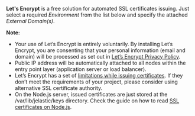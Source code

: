 **Let's Encrypt** is a free solution for automated SSL certificates issuing. 
Just select a required *Environment* from the list below and specify the attached *External Domain(s)*.  

**Note:** 
* Your use of Let’s Encrypt is entirely voluntarily. By installing Let’s Encrypt, you are consenting that your personal information (email and domain) will be processed as set out in [Let’s Encrypt Privacy Policy](https://letsencrypt.org/privacy/).
* Public IP address will be automatically attached to all nodes within the entry point layer (application server or load balancer).
* Let’s Encrypt has a set of [limitations while issuing certificates](https://letsencrypt.org/docs/rate-limits/). If they don’t meet the requirements of your project, please consider using alternative SSL certificate authority.
* On the Node.js server, issued certificates are just stored at the /var/lib/jelastic/keys directory. Check the guide on how to read [SSL certificates on Node.js](https://www.virtuozzo.com/application-platform-docs/nodejs-le-ssl/).

